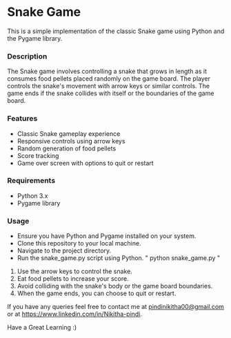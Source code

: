 # Snake Game
This is a simple implementation of the classic Snake game using Python and the Pygame library.

### Description
The Snake game involves controlling a snake that grows in length as it consumes food pellets placed randomly on the game board. The player controls the snake's movement with arrow keys or similar controls. The game ends if the snake collides with itself or the boundaries of the game board.

### Features
* Classic Snake gameplay experience
* Responsive controls using arrow keys
* Random generation of food pellets
* Score tracking
* Game over screen with options to quit or restart
  
### Requirements
* Python 3.x
* Pygame library
  
### Usage
* Ensure you have Python and Pygame installed on your system.
* Clone this repository to your local machine.
* Navigate to the project directory.
* Run the snake_game.py script using Python.
   " python snake_game.py "

  
1. Use the arrow keys to control the snake.
2. Eat food pellets to increase your score.
3. Avoid colliding with the snake's body or the game board boundaries.
4. When the game ends, you can choose to quit or restart.

If you have any queries feel free to contact me at pindinikitha00@gmail.com or at https://www.linkedin.com/in/Nikitha-pindi.

Have a Great Learning :)
